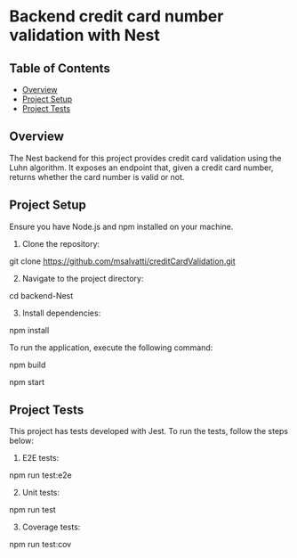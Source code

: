 # Backend credit card number validation with Nest

## Table of Contents

- [Overview](#overview)
- [Project Setup](#project-setup)
- [Project Tests](#project-tests)

## Overview

The Nest backend for this project provides credit card validation using the Luhn algorithm. It exposes an endpoint that, given a credit card number, returns whether the card number is valid or not.

## Project Setup

Ensure you have Node.js and npm installed on your machine.

1. Clone the repository:

git clone https://github.com/msalvatti/creditCardValidation.git

2. Navigate to the project directory:

cd backend-Nest

3. Install dependencies:

npm install

To run the application, execute the following command:

npm build

npm start

## Project Tests

This project has tests developed with Jest.
To run the tests, follow the steps below:

1. E2E tests:

npm run test:e2e

2. Unit tests:

npm run test

3. Coverage tests:

npm run test:cov
